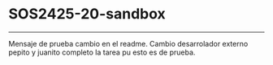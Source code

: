 # SOS2425-20-sandbox
-------
Mensaje de prueba cambio en el readme.
Cambio desarrolador externo pepito y juanito 
completo la tarea pu esto es de prueba.